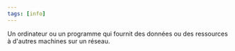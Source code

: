 ```yaml
---
tags: [info]
---
```


Un ordinateur ou un programme qui fournit des données ou des ressources à d'autres machines sur un réseau.
